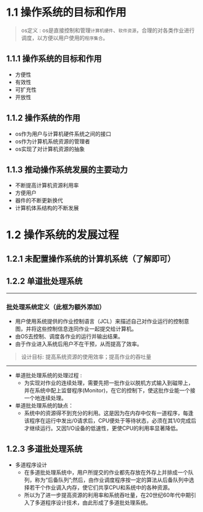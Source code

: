 
# 1.1 操作系统的目标和作用

> os定义 : os是直接控制和管理`计算机硬件`、`软件资源`，合理的对各类作业进行调度，以方便以用户使用的`程序集合`。

## 1.1.1 操作系统的目标和作用
- 方便性
- 有效性
- 可扩充性
- 开放性
## 1.1.2 操作系统的作用
- os作为用户与计算机硬件系统之间的接口
- os作为计算机系统资源的管理者
- os实现了对计算机资源的抽象
## 1.1.3 推动操作系统发展的主要动力
- 不断提高计算机资源利用率
- 方便用户
- 器件的不断更新换代
- 计算机体系结构的不断发展
# 1.2 操作系统的发展过程

## 1.2.1 未配置操作系统的计算机系统（了解即可）

## 1.2.2 单道批处理系统
------------------------------------------------------------------------------------------------------------
### 批处理系统定义（此框为额外添加）
- 用户使用系统提供的作业控制语言（JCL）来描述自己对作业运行的控制意图，并将这些控制信息连同作业一起提交给计算机。
- 由OS去控制、调度各作业的运行并输出结果。
- 由于作业进入系统后用户不在干预，从而提高了效率。
> 设计目标: 提高系统资源的使用效率；提高作业的吞吐量
------------------------------------------------------------------------------------------------------------
- 单道批处理系统的处理过程 :
  - 为实现对作业的连续处理，需要先把一批作业以脱机方式输入到磁带上，并在系统中配上监督程序(Monitor)，在它的控制下，使这批作业能一个接一个地连续处理。
- 单道批处理系统的缺点：
  - 系统中的资源得不到充分的利用。这是因为在内存中仅有一道程序，每逢该程序在运行中发出/0请求后，CPU便处于等待状态，必须在其1/0完成后才继续运行。又因1/O设备的低速性，更使CPU的利用率显著降低。

## 1.2.3 多道批处理系统

- 多道程序设计
  - 在多道批处理系统中，用户所提交的作业都先存放在外存上并排成一个队列，称为“后备队列”;然后，由作业调度程序按一定的算法从后备队列中选择若干个作业调入内存，使它们共享CPU和系统中的各种资源。
  - 所以为了进一步提高资源的利用率和系统吞吐量，在20世纪60年代中期引入了多道程序设计技术，由此形成了多道批处理系统。

